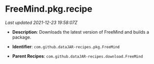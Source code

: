 # FreeMind.pkg.recipe

_Last updated 2021-12-23 19:58:07Z_

- **Description**: Downloads the latest version of FreeMind and builds a package.

- **Identifier**: `com.github.dataJAR-recipes.pkg.FreeMind`

- **Parent Recipes**: `com.github.dataJAR-recipes.download.FreeMind`